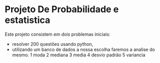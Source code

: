 # Projeto De Probabilidade e estatistica
Este projeto consistem em dois problemas iniciais:
- resolver 200 questões usando python,
- utilizando um banco de dados a nossa escolha faremos a analise do mesmo. 
    1 moda
    2 mediana
    3 media
    4 desvio padrão
    5 variancia
